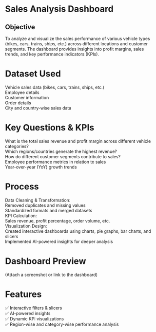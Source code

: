 # Sales Analysis Dashboard
## Objective
To analyze and visualize the sales performance of various vehicle types (bikes, cars, trains, ships, etc.) across different locations and customer segments. The dashboard provides insights into profit margins, sales trends, and key performance indicators (KPIs).

# Dataset Used
Vehicle sales data (bikes, cars, trains, ships, etc.)  
Employee details  
Customer information  
Order details  
City and country-wise sales data  

# Key Questions & KPIs
What is the total sales revenue and profit margin across different vehicle categories?  
Which regions/countries generate the highest revenue?  
How do different customer segments contribute to sales?  
Employee performance metrics in relation to sales  
Year-over-year (YoY) growth trends   

# Process
Data Cleaning & Transformation:  
Removed duplicates and missing values  
Standardized formats and merged datasets  
KPI Calculation:  
Sales revenue, profit percentage, order volume, etc.  
Visualization Design:  
Created interactive dashboards using charts, pie graphs, bar charts, and slicers  
Implemented AI-powered insights for deeper analysis  

# Dashboard Preview
(Attach a screenshot or link to the dashboard) 

# Features
✅ Interactive filters & slicers  
✅ AI-powered insights  
✅ Dynamic KPI visualizations  
✅ Region-wise and category-wise performance analysis  
